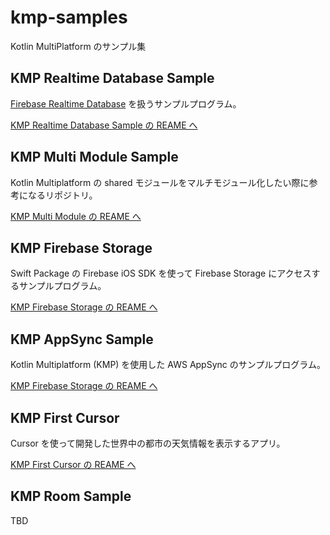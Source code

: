 # kmp-samples

Kotlin MultiPlatform のサンプル集  


## KMP Realtime Database Sample

[Firebase Realtime Database](https://firebase.google.com/docs/database?hl=ja) を扱うサンプルプログラム。  

[KMP Realtime Database Sample の REAME へ](./KmpRealtimeDatabaseSample/README.md)


## KMP Multi Module Sample

Kotlin Multiplatform の shared モジュールをマルチモジュール化したい際に参考になるリポジトリ。  

[KMP Multi Module の REAME へ](./KmpMultiModule/README.md)


## KMP Firebase Storage

Swift Package の Firebase iOS SDK を使って Firebase Storage にアクセスするサンプルプログラム。  

[KMP Firebase Storage の REAME へ](./KmpFirebaseStorage/README.md)

## KMP AppSync Sample

Kotlin Multiplatform (KMP) を使用した AWS AppSync のサンプルプログラム。

[KMP Firebase Storage の REAME へ](./KmpAppSync/README.md)

## KMP First Cursor

Cursor を使って開発した世界中の都市の天気情報を表示するアプリ。

[KMP First Cursor の REAME へ](./KmpFirstCursor/README.md)


## KMP Room Sample

TBD

